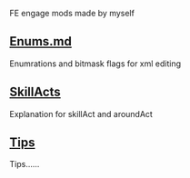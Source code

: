 FE engage mods made by myself

## [Enums.md](https://github.com/AraragiHoozuki/FE-Engage-mods/blob/main/Enums.md)

Enumrations and bitmask flags for xml editing

## [SkillActs](https://github.com/AraragiHoozuki/FE-Engage-mods/blob/main/SkillActs.yaml)

Explanation for skillAct and aroundAct

## [Tips](https://github.com/AraragiHoozuki/FE-Engage-mods/blob/main/EditingTips.md)

Tips......
